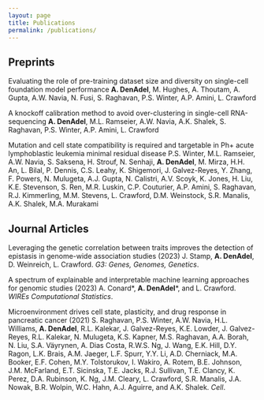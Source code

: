 ```yaml
---
layout: page
title: Publications
permalink: /publications/
---
```


## Preprints

Evaluating the role of pre-training dataset size and diversity on single-cell foundation model performance
**A. DenAdel**, M. Hughes, A. Thoutam, A. Gupta, A.W. Navia, N. Fusi, S. Raghavan, P.S. Winter, A.P. Amini, L. Crawford

A knockoff calibration method to avoid over-clustering in single-cell RNA-sequencing
**A. DenAdel**, M.L. Ramseier, A.W. Navia, A.K. Shalek, S. Raghavan, P.S. Winter, A.P. Amini, L. Crawford

Mutation and cell state compatibility is required and targetable in Ph+ acute lymphoblastic leukemia minimal residual disease
P.S. Winter, M.L. Ramseier, A.W. Navia, S. Saksena, H. Strouf, N. Senhaji, **A. DenAdel**, M. Mirza, H.H. An, L. Bilal, P. Dennis, C.S. Leahy, K. Shigemori, J. Galvez-Reyes, Y. Zhang, F. Powers, N. Mulugeta, A.J. Gupta, N. Calistri, A.V. Scoyk, K. Jones, H. Liu, K.E. Stevenson, S. Ren, M.R. Luskin, C.P. Couturier, A.P. Amini, S. Raghavan, R.J. Kimmerling, M.M. Stevens, L. Crawford, D.M. Weinstock, S.R. Manalis, A.K. Shalek, M.A. Murakami



## Journal Articles

Leveraging the genetic correlation between traits improves the detection of epistasis in genome-wide association studies (2023)
J. Stamp, **A. DenAdel**, D. Weinreich, L. Crawford. *G3: Genes, Genomes, Genetics*.

A spectrum of explainable and interpretable machine learning approaches for genomic studies (2023)
A. Conard\*, **A. DenAdel**\*, and L. Crawford. *WIREs Computational Statistics*.

Microenvironment drives cell state, plasticity, and drug response in pancreatic cancer (2021)
S. Raghavan, P.S. Winter, A.W. Navia, H.L. Williams, **A. DenAdel**, R.L. Kalekar, J. Galvez-Reyes, K.E. Lowder, J. Galvez-Reyes, R.L. Kalekar, N. Mulugeta, K.S. Kapner, M.S. Raghavan, A.A. Borah, N. Liu, S.A. Väyrynen, A. Dias Costa, R.W.S. Ng, J. Wang, E.K. Hill, D.Y. Ragon, L.K. Brais, A.M. Jaeger, L.F. Spurr, Y.Y. Li, A.D. Cherniack, M.A. Booker, E.F. Cohen, M.Y. Tolstorukov, I. Wakiro, A. Rotem, B.E. Johnson, J.M. McFarland, E.T. Sicinska, T.E. Jacks, R.J. Sullivan, T.E. Clancy, K. Perez, D.A. Rubinson, K. Ng, J.M. Cleary, L. Crawford, S.R. Manalis, J.A. Nowak, B.R. Wolpin, W.C. Hahn, A.J. Aguirre, and A.K. Shalek. *Cell*.
